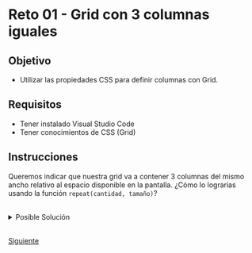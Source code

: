 # Reto 01 - Grid con 3 columnas iguales

## Objetivo
- Utilizar las propiedades CSS para definir columnas con Grid.
## Requisitos
- Tener instalado Visual Studio Code
- Tener conocimientos de CSS (Grid)

## Instrucciones

Queremos indicar que nuestra grid va a contener 3 columnas del mismo ancho
relativo al espacio disponible en la pantalla. ¿Cómo lo lograrías usando la
función `repeat(cantidad, tamaño)`?

<br/>

<details>
  <summary>Posible Solución</summary>

```css
.features {
  display: grid;
  grid-template-columns: repeat(3, 1fr);
}
```

</details>
<br/>

[Siguiente](../reto-02/README.md)